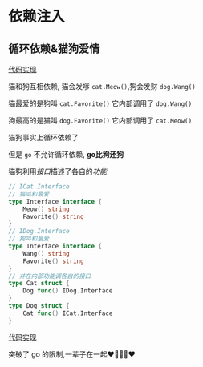 # 依赖注入

## 循环依赖&猫狗爱情


[代码实现](./internal/dep/main.go)

猫和狗互相依赖, 猫会发嗲 `cat.Meow()`,狗会发财 `dog.Wang()`

猫最爱的是狗叫 `cat.Favorite()`  它内部调用了 `dog.Wang()`

狗最高的是猫叫 `dog.Favorite()`  它内部调用了 `cat.Meow()`

猫狗事实上循环依赖了

但是 `go` 不允许循环依赖, **go比狗还狗**

猫狗利用*接口*描述了各自的*功能*

```go
// ICat.Interface
// 猫叫和最爱
type Interface interface {
    Meow() string
    Favorite() string
}
// IDog.Interface
// 狗叫和最爱
type Interface interface {
    Wang() string
    Favorite() string
}
// 并在内部功能调各自的接口
type Cat struct {
    Dog func() IDog.Interface
}
type Dog struct {
    Cat func() ICat.Interface
}
```

[代码实现](./internal/dep/main.go)

突破了 go 的限制,一辈子在一起❤️🎉🎉🎉❤️